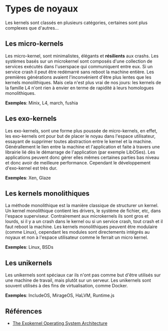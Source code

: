 # Types de noyaux

Les kernels sont classés en plusieurs catégories, certaines sont plus complexes que d'autres...

## Les micro-kernels

Les micro-kernel, sont minimalistes, élégants et **résilients** aux crashs. Les systèmes basés sur un microkernel sont composés d'une collection de services exécutés dans l'userspace qui communiquent entre eux. Si un service crash il peut être redémarré sans reboot la machine entière. Les premières générations avaient l'inconvénient d'être plus lentes que les kernels monolithiques. Mais cela n'est plus vrai de nos jours: les kernels de la famille L4 n'ont rien à envier en terme de rapidité à leurs homologues monolithiques.

**Exemples**: Minix, L4, march, fushia

## Les exo-kernels

Les exo-kernels, sont une forme plus poussée de micro-kernels, en effet, les exo-kernels ont pour but de placer le noyau dans l'espace utilisateur, essayant de supprimer toutes abstraction entre le kernel et la machine. Générallement le lien entre la machine et l'application et faite à travers une librairie lié dès le démarrage de l'application (par exemple LibOSes). Les applications peuvent donc gérer elles mêmes certaines parties bas niveau et donc avoir de meilleure performance. Cependant le développement d'exo-kernel est très dur.

**Exemples**: Xen, Glaze

## Les kernels monolithiques

La méthode monolithique est la manière classique de structurer un kernel. Un kernel monolithique contient les drivers, le système de fichier, etc, dans l'espace superviseur. Contrairement aux microkernels ils sont gros et lourds, si il y a un crash dans le kernel ou si un service crash, tout crash et il faut reboot la machine.
Les kernels monolithiques peuvent être modulaire (comme Linux), cependant les modules sont directements intégrés au noyaux et non à l'espace utilisateur comme le ferrait un micro kernel.

**Exemples**: Linux, BSDs

## Les unikernels

Les unikernels sont spéciaux car ils n'ont pas comme but d'être utilisés sur une machine de travail, mais plutôt sur un serveur. Les unikernels sont souvent utilisés à des fins de virtualisation, comme Docker.

**Exemples**: IncludeOS, MirageOS, HaLVM, Runtime.js

## Références 

- [The Exokernel Operating System Architecture](https://u.cs.biu.ac.il/~wisemay/2os/microkernels/exokernel.pdf)
